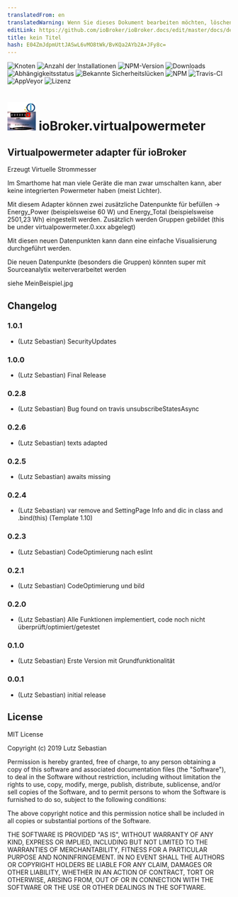 ```yaml
---
translatedFrom: en
translatedWarning: Wenn Sie dieses Dokument bearbeiten möchten, löschen Sie bitte das Feld "translationsFrom". Andernfalls wird dieses Dokument automatisch erneut übersetzt
editLink: https://github.com/ioBroker/ioBroker.docs/edit/master/docs/de/adapterref/iobroker.virtualpowermeter/README.md
title: kein Titel
hash: E04ZmJdpmUttJASwL6vMO8tWk/BvKQa2AYb2A+JFy8c=
---
```

![Knoten](https://img.shields.io/node/v/iobroker.virtualpowermeter.svg)
![Anzahl der Installationen](http://iobroker.live/badges/virtualpowermeter-stable.svg)
![NPM-Version](http://img.shields.io/npm/v/iobroker.virtualpowermeter.svg)
![Downloads](https://img.shields.io/npm/dm/iobroker.virtualpowermeter.svg)
![Abhängigkeitsstatus](https://img.shields.io/david/Omega236/iobroker.virtualpowermeter.svg)
![Bekannte Sicherheitslücken](https://snyk.io/test/github/Omega236/ioBroker.virtualpowermeter/badge.svg)
![NPM](https://nodei.co/npm/iobroker.virtualpowermeter.png?downloads=true)
![Travis-CI](http://img.shields.io/travis/Omega236/ioBroker.virtualpowermeter/master.svg)
![AppVeyor](https://ci.appveyor.com/api/projects/status/github/Omega236/ioBroker.virtualpowermeter?branch=master&svg=true)
![Lizenz](https://img.shields.io/npm/l/iobroker.virtualpowermeter.svg)

<h1><img src="admin/virtualpowermeter.png" width="64"/> ioBroker.virtualpowermeter </h1>

## Virtualpowermeter adapter für ioBroker
Erzeugt Virtuelle Strommesser

Im Smarthome hat man viele Geräte die man zwar umschalten kann, aber keine integrierten Powermeter haben (meist Lichter).

Mit diesem Adapter können zwei zusätzliche Datenpunkte für befüllen -> Energy_Power (beispielsweise 60 W) und Energy_Total (beispielsweise 2501,23 Wh) eingestellt werden.
Zusätzlich werden Gruppen gebildet (this be under virtualpowermeter.0.xxx abgelegt)

Mit diesen neuen Datenpunkten kann dann eine einfache Visualisierung durchgeführt werden.

Die neuen Datenpunkte (besonders die Gruppen) könnten super mit Sourceanalytix weiterverarbeitet werden

siehe MeinBeispiel.jpg

## Changelog
### 1.0.1
* (Lutz Sebastian) SecurityUpdates
### 1.0.0
* (Lutz Sebastian) Final Release
### 0.2.8
* (Lutz Sebastian) Bug found on travis unsubscribeStatesAsync
### 0.2.6
* (Lutz Sebastian) texts adapted
### 0.2.5
* (Lutz Sebastian) awaits missing
### 0.2.4
* (Lutz Sebastian) var remove and SettingPage Info and dic in class and .bind(this) (Template 1.10)
### 0.2.3
* (Lutz Sebastian) CodeOptimierung nach eslint
### 0.2.1
* (Lutz Sebastian) CodeOptimierung und bild
### 0.2.0
* (Lutz Sebastian) Alle Funktionen implementiert, code noch nicht überprüft/optimiert/getestet
### 0.1.0
* (Lutz Sebastian) Erste Version mit Grundfunktionalität
### 0.0.1
* (Lutz Sebastian) initial release

## License
MIT License

Copyright (c) 2019 Lutz Sebastian

Permission is hereby granted, free of charge, to any person obtaining a copy
of this software and associated documentation files (the "Software"), to deal
in the Software without restriction, including without limitation the rights
to use, copy, modify, merge, publish, distribute, sublicense, and/or sell
copies of the Software, and to permit persons to whom the Software is
furnished to do so, subject to the following conditions:

The above copyright notice and this permission notice shall be included in all
copies or substantial portions of the Software.

THE SOFTWARE IS PROVIDED "AS IS", WITHOUT WARRANTY OF ANY KIND, EXPRESS OR
IMPLIED, INCLUDING BUT NOT LIMITED TO THE WARRANTIES OF MERCHANTABILITY,
FITNESS FOR A PARTICULAR PURPOSE AND NONINFRINGEMENT. IN NO EVENT SHALL THE
AUTHORS OR COPYRIGHT HOLDERS BE LIABLE FOR ANY CLAIM, DAMAGES OR OTHER
LIABILITY, WHETHER IN AN ACTION OF CONTRACT, TORT OR OTHERWISE, ARISING FROM,
OUT OF OR IN CONNECTION WITH THE SOFTWARE OR THE USE OR OTHER DEALINGS IN THE
SOFTWARE.